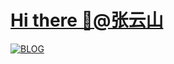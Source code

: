 
# [Hi there 👋@张云山](https://zys8119.github.io/zys8119-Demo)

<!--
- 🔭 我的技能：
- 🌱 我目前正在学习…
- 👯 我希望合作…
- 🤔 我正在寻求帮助…
- 💬 问我关于…
- 📫 如何联系我:…
- 😄 代词:…
- ⚡ 有趣的事实:…
-->

[![BLOG](https://github.com/zys8119/zys8119/assets/19203342/89d7e65f-8204-46d8-9753-4081d2016e90)](https://zys8119.github.io/zys8119-Demo)


